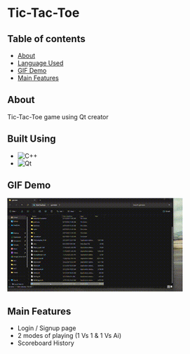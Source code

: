 # Tic-Tac-Toe
##  Table of contents
- [About](#about)
- [Language Used](#tech)
- [GIF Demo](#demo)
- [Main Features](#features)

## About <a name = "about"></a>
Tic-Tac-Toe game using Qt creator 

## Built Using <a name = "tech"></a>
- ![C++](https://img.shields.io/badge/-C++-05122A?style=flat&logo=C++)&nbsp;
- ![Qt](https://img.shields.io/badge/-Qt-05122A?style=flat&logo=Qt)&nbsp;

## GIF Demo <a name = "demo"></a>
![](https://github.com/yousefelbadry1/tic-tac-toe/blob/main/Final%20Result.gif)

## Main Features <a name ="features"></a>
- Login / Signup page
- 2 modes of playing (1 Vs 1 & 1 Vs Ai)
- Scoreboard History
